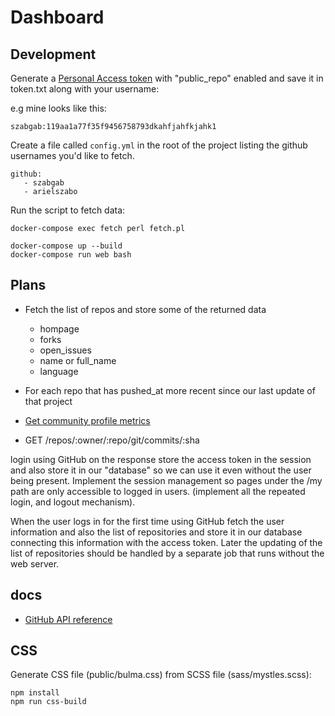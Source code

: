 # Dashboard


## Development

Generate a [Personal Access token](https://github.com/settings/tokens) with "public_repo" enabled and save it in token.txt
along with your username:

e.g mine looks like this:

```
szabgab:119aa1a77f35f9456758793dkahfjahfkjahk1
```


Create a file called `config.yml` in the root of the project listing the github usernames you'd like to fetch.

```
github:
   - szabgab
   - arielszabo
```


Run the script to fetch data:

```
docker-compose exec fetch perl fetch.pl
```

```
docker-compose up --build
docker-compose run web bash
```

## Plans

* Fetch the list of repos and store some of the returned data
   - hompage
   - forks
   - open_issues
   - name  or full_name
   - language
* For each repo that has pushed_at more recent since our last update of that project

* [Get community profile metrics](https://docs.github.com/en/rest/reference/repos#get-community-profile-metrics)

* GET /repos/:owner/:repo/git/commits/:sha


login using GitHub on the response store the access token in the session and also store it in our "database" so we can use it even without the user being present.
Implement the session management so pages under the /my path are only accessible to logged in users. (implement all the repeated login, and logout mechanism).

When the user logs in for the first time using GitHub fetch the user information and also the list of repositories and store it in our database connecting this information with the access token.
Later the updating of the list of repositories should be handled by a separate job that runs without the web server.


## docs

* [GitHub API reference](https://docs.github.com/en/rest/reference)


## CSS

Generate CSS file (public/bulma.css) from SCSS file (sass/mystles.scss):

```
npm install
npm run css-build
```

